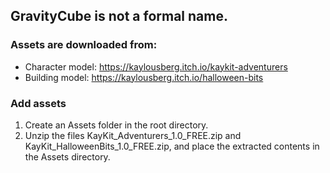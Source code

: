 ## GravityCube is not a formal name.
### Assets are downloaded from:
- Character model: https://kaylousberg.itch.io/kaykit-adventurers
- Building model: https://kaylousberg.itch.io/halloween-bits
### Add assets 
1. Create an Assets folder in the root directory.
2. Unzip the files KayKit_Adventurers_1.0_FREE.zip and KayKit_HalloweenBits_1.0_FREE.zip, and place the extracted contents in the Assets directory.
